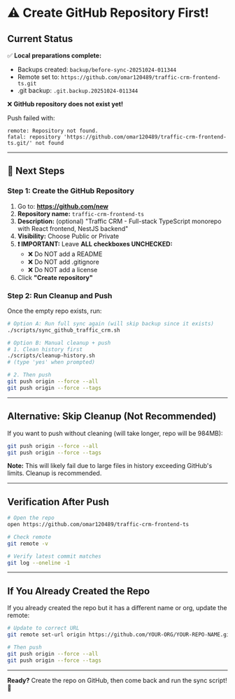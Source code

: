 # ⚠️ Create GitHub Repository First!

## Current Status

✅ **Local preparations complete:**
- Backups created: `backup/before-sync-20251024-011344`
- Remote set to: `https://github.com/omar120489/traffic-crm-frontend-ts.git`
- .git backup: `.git.backup.20251024-011344`

❌ **GitHub repository does not exist yet!**

Push failed with:
```
remote: Repository not found.
fatal: repository 'https://github.com/omar120489/traffic-crm-frontend-ts.git/' not found
```

---

## 🎯 Next Steps

### Step 1: Create the GitHub Repository

1. Go to: **https://github.com/new**
2. **Repository name:** `traffic-crm-frontend-ts`
3. **Description:** (optional) "Traffic CRM - Full-stack TypeScript monorepo with React frontend, NestJS backend"
4. **Visibility:** Choose Public or Private
5. **❗ IMPORTANT:** Leave **ALL checkboxes UNCHECKED:**
   - ❌ Do NOT add a README
   - ❌ Do NOT add .gitignore
   - ❌ Do NOT add a license
6. Click **"Create repository"**

### Step 2: Run Cleanup and Push

Once the empty repo exists, run:

```bash
# Option A: Run full sync again (will skip backup since it exists)
./scripts/sync_github_traffic_crm.sh

# Option B: Manual cleanup + push
# 1. Clean history first
./scripts/cleanup-history.sh
# (type 'yes' when prompted)

# 2. Then push
git push origin --force --all
git push origin --force --tags
```

---

## Alternative: Skip Cleanup (Not Recommended)

If you want to push without cleaning (will take longer, repo will be 984MB):

```bash
git push origin --force --all
git push origin --force --tags
```

**Note:** This will likely fail due to large files in history exceeding GitHub's limits. Cleanup is recommended.

---

## Verification After Push

```bash
# Open the repo
open https://github.com/omar120489/traffic-crm-frontend-ts

# Check remote
git remote -v

# Verify latest commit matches
git log --oneline -1
```

---

## If You Already Created the Repo

If you already created the repo but it has a different name or org, update the remote:

```bash
# Update to correct URL
git remote set-url origin https://github.com/YOUR-ORG/YOUR-REPO-NAME.git

# Then push
git push origin --force --all
git push origin --force --tags
```

---

**Ready?** Create the repo on GitHub, then come back and run the sync script! 🚀

